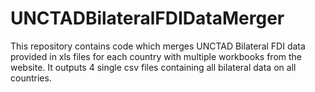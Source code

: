 # UNCTADBilateralFDIDataMerger
This repository contains code which merges UNCTAD Bilateral FDI data provided in xls files for each country with 
multiple workbooks from the website. It outputs 4 single csv files containing all bilateral data on all countries. 
